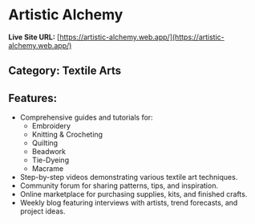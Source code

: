 # Artistic Alchemy

**Live Site URL:** [https://artistic-alchemy.web.app/](https://artistic-alchemy.web.app/)

## Category: Textile Arts

## Features:
- Comprehensive guides and tutorials for:
  - Embroidery
  - Knitting & Crocheting
  - Quilting
  - Beadwork
  - Tie-Dyeing
  - Macrame
- Step-by-step videos demonstrating various textile art techniques.
- Community forum for sharing patterns, tips, and inspiration.
- Online marketplace for purchasing supplies, kits, and finished crafts.
- Weekly blog featuring interviews with artists, trend forecasts, and project ideas.
